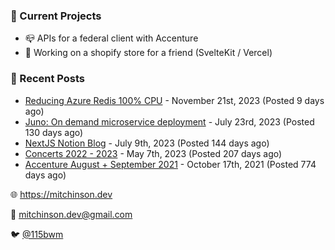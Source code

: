 ### 📌 Current Projects
- 📪 APIs for a federal client with Accenture
- 🛒 Working on a shopify store for a friend (SvelteKit / Vercel)

### 📝 Recent Posts

- [Reducing Azure Redis 100% CPU](https://blog.mitchinson.dev/redis-cpu) - November 21st, 2023 (Posted 9 days ago)
- [Juno: On demand microservice deployment](https://blog.mitchinson.dev/juno) - July 23rd, 2023 (Posted 130 days ago)
- [NextJS Notion Blog](https://blog.mitchinson.dev/blog-2023) - July 9th, 2023 (Posted 144 days ago)
- [Concerts 2022 - 2023](https://blog.mitchinson.dev/concerts-2023) - May 7th, 2023 (Posted 207 days ago)
- [Accenture August + September 2021](https://blog.mitchinson.dev/pillar/aug-sep-21) - October 17th, 2021 (Posted 774 days ago)

🌐 https://mitchinson.dev

💌 mitchinson.dev@gmail.com

🐦 [@115bwm](https://twitter.com/115bwm)